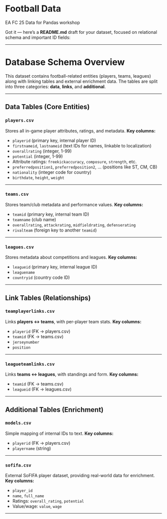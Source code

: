 # Football Data
EA FC 25 Data for Pandas workshop

Got it — here’s a **README.md** draft for your dataset, focused on relational schema and important ID fields:

---

# Database Schema Overview

This dataset contains football-related entities (players, teams, leagues) along with linking tables and external enrichment data.
The tables are split into three categories: **data**, **links**, and **additional**.

---

## Data Tables (Core Entities)

### `players.csv`

Stores all in-game player attributes, ratings, and metadata.
**Key columns:**

* `playerid` (primary key, internal player ID)
* `firstnameid`, `lastnameid` (text IDs for names, linkable to localization)
* `overallrating` (integer, 1-99)
* `potential` (integer, 1-99)
* Attribute ratings: `freekickaccuracy`, `composure`, `strength`, etc.
* `preferredposition1`, `preferredposition2`, … (positions like ST, CM, CB)
* `nationality` (integer code for country)
* `birthdate`, `height`, `weight`

---

### `teams.csv`

Stores team/club metadata and performance values.
**Key columns:**

* `teamid` (primary key, internal team ID)
* `teamname` (club name)
* `overallrating`, `attackrating`, `midfieldrating`, `defenserating`
* `rivalteam` (foreign key to another `teamid`)
---

### `leagues.csv`

Stores metadata about competitions and leagues.
**Key columns:**

* `leagueid` (primary key, internal league ID)
* `leaguename`
* `countryid` (country code ID)
---

## Link Tables (Relationships)

### `teamplayerlinks.csv`

Links **players ↔ teams**, with per-player team stats.
**Key columns:**

* `playerid` (FK → players.csv)
* `teamid` (FK → teams.csv)
* `jerseynumber`
* `position`

---

### `leagueteamlinks.csv`

Links **teams ↔ leagues**, with standings and form.
**Key columns:**

* `teamid` (FK → teams.csv)
* `leagueid` (FK → leagues.csv)
---

## Additional Tables (Enrichment)

### `models.csv`

Simple mapping of internal IDs to text.
**Key columns:**

* `playerid` (FK → players.csv)
* `playername` (string)

---

### `sofifa.csv`

External SoFIFA player dataset, providing real-world data for enrichment.
**Key columns:**

* `player_id`
* `name`, `full_name`
* Ratings: `overall_rating`, `potential`
* Value/wage: `value`, `wage`

---
